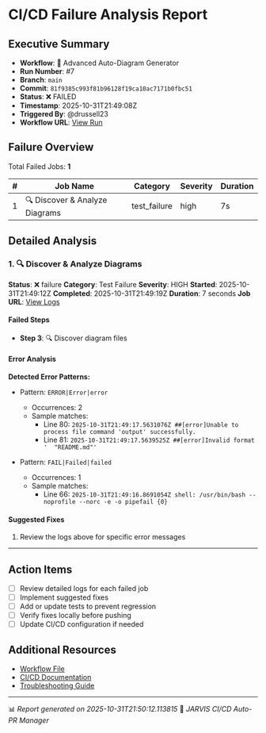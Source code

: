 # CI/CD Failure Analysis Report

## Executive Summary

- **Workflow**: 🎨 Advanced Auto-Diagram Generator
- **Run Number**: #7
- **Branch**: `main`
- **Commit**: `81f9385c993f81b96128f19ca10ac7171b0fbc51`
- **Status**: ❌ FAILED
- **Timestamp**: 2025-10-31T21:49:08Z
- **Triggered By**: @drussell23
- **Workflow URL**: [View Run](https://github.com/drussell23/JARVIS-AI/actions/runs/18986037728)

## Failure Overview

Total Failed Jobs: **1**

| # | Job Name | Category | Severity | Duration |
|---|----------|----------|----------|----------|
| 1 | 🔍 Discover & Analyze Diagrams | test_failure | high | 7s |

## Detailed Analysis

### 1. 🔍 Discover & Analyze Diagrams

**Status**: ❌ failure
**Category**: Test Failure
**Severity**: HIGH
**Started**: 2025-10-31T21:49:12Z
**Completed**: 2025-10-31T21:49:19Z
**Duration**: 7 seconds
**Job URL**: [View Logs](https://github.com/drussell23/JARVIS-AI/actions/runs/18986037728/job/54229790095)

#### Failed Steps

- **Step 3**: 🔍 Discover diagram files

#### Error Analysis

**Detected Error Patterns:**

- Pattern: `ERROR|Error|error`
  - Occurrences: 2
  - Sample matches:
    - Line 80: `2025-10-31T21:49:17.5631076Z ##[error]Unable to process file command 'output' successfully.`
    - Line 81: `2025-10-31T21:49:17.5639525Z ##[error]Invalid format '  "README.md"'`

- Pattern: `FAIL|Failed|failed`
  - Occurrences: 1
  - Sample matches:
    - Line 66: `2025-10-31T21:49:16.8691054Z shell: /usr/bin/bash --noprofile --norc -e -o pipefail {0}`

#### Suggested Fixes

1. Review the logs above for specific error messages

---

## Action Items

- [ ] Review detailed logs for each failed job
- [ ] Implement suggested fixes
- [ ] Add or update tests to prevent regression
- [ ] Verify fixes locally before pushing
- [ ] Update CI/CD configuration if needed

## Additional Resources

- [Workflow File](.github/workflows/)
- [CI/CD Documentation](../../docs/ci-cd/)
- [Troubleshooting Guide](../../docs/troubleshooting/)

---

📊 *Report generated on 2025-10-31T21:50:12.113815*
🤖 *JARVIS CI/CD Auto-PR Manager*

